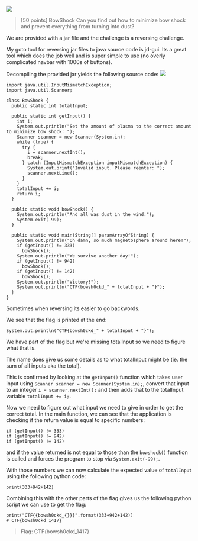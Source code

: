 ![](https://i.imgur.com/OgDknej.png)


> [50 points]
> BowShock
> Can you find out how to minimize bow shock and prevent everything from turning into dust?

We are provided with a jar file and the challenge is a reversing challenge. 

My goto tool for reversing jar files to java source code is jd-gui. Its a great tool which does the job well and is super simple to use (no overly complicated navbar with 1000s of buttons).

Decompiling the provided jar yields the following source code:
![](https://i.imgur.com/w5LdmJV.png)


```
import java.util.InputMismatchException;
import java.util.Scanner;

class BowShock {
  public static int totalInput;
  
  public static int getInput() {
    int i;
    System.out.println("Set the amount of plasma to the correct amount to minimize bow shock: ");
    Scanner scanner = new Scanner(System.in);
    while (true) {
      try {
        i = scanner.nextInt();
        break;
      } catch (InputMismatchException inputMismatchException) {
        System.out.print("Invalid input. Please reenter: ");
        scanner.nextLine();
      } 
    } 
    totalInput += i;
    return i;
  }
  
  public static void bowShock() {
    System.out.println("And all was dust in the wind.");
    System.exit(-99);
  }
  
  public static void main(String[] paramArrayOfString) {
    System.out.println("Oh damn, so much magnetosphere around here!");
    if (getInput() != 333)
      bowShock(); 
    System.out.println("We survive another day!");
    if (getInput() != 942)
      bowShock(); 
    if (getInput() != 142)
      bowShock(); 
    System.out.println("Victory!");
    System.out.println("CTF{bowsh0ckd_" + totalInput + "}");
  }
}
```

Sometimes when reversing its easier to go backwords.

We see that the flag is printed at the end:
```
System.out.println("CTF{bowsh0ckd_" + totalInput + "}");
```

We have part of the flag but we're missing totalInput so we need to figure what that is.

The name does give us some details as to what totalInput might be (ie. the sum of all inputs aka the total).

This is confirmed by looking at the `getInput()` function which takes user input using `Scanner scanner = new Scanner(System.in);`, convert that input to an integer `i = scanner.nextInt();` and then adds that to the totalInput variable `totalInput += i;`.

Now we need to figure out what input we need to give in order to get the correct total. In the main function, we can see that the application is checking if the return value is equal to specific numbers:
```
if (getInput() != 333)
if (getInput() != 942)
if (getInput() != 142)
```
and if the value returned is not equal to those than the `bowshock()` function is called and forces the program to stop via `System.exit(-99);`.

With those numbers we can now calculate the expected value of `totalInput` using the following python code:
```
print(333+942+142)
```
Combining this with the other parts of the flag gives us the following python script we can use to get the flag:
```
print("CTF{{bowsh0ckd_{}}}".format(333+942+142))
# CTF{bowsh0ckd_1417}
```

> Flag: CTF{bowsh0ckd_1417}